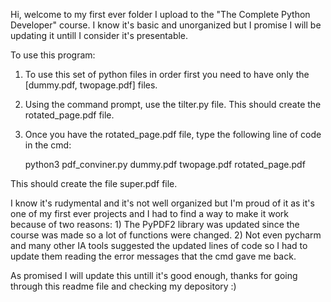 Hi, welcome to my first ever folder I upload to the "The Complete Python Developer" course. I know it's basic and unorganized but I promise I will be updating it untill I consider it's presentable.

To use this program:
1) To use this set of python files in order first you need to have only the [dummy.pdf, twopage.pdf] files.
2) Using the command prompt, use the tilter.py file. This should create the rotated_page.pdf file.
3) Once you have the rotated_page.pdf file, type the following line of code in the cmd:

    python3 pdf_conviner.py dummy.pdf twopage.pdf rotated_page.pdf

This should create the file super.pdf file.

I know it's rudymental and it's not well organized but I'm proud of it as it's one of my first ever projects and I had to find a way to make it work because of two reasons:
    1) The PyPDF2 library was updated since the course was made so a lot of functions were changed.
    2) Not even pycharm and many other IA tools suggested the updated lines of code so I had to update them reading the error messages that the cmd gave me back.

As promised I will update this untill it's good enough, thanks for going through this readme file and checking my depository :)